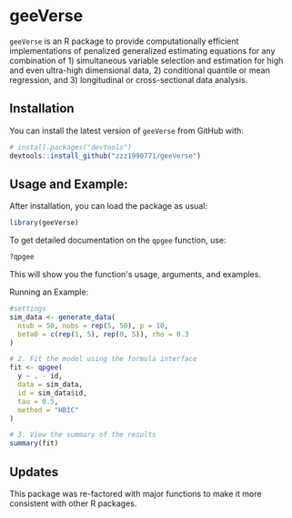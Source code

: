 # geeVerse

`geeVerse` is an R package to provide computationally efficient implementations of penalized generalized estimating equations for any combination of 1) simultaneous variable selection and estimation for high and even ultra-high dimensional data, 2) conditional quantile or mean regression, and 3) longitudinal or cross-sectional data analysis.

## Installation

You can install the latest version of `geeVerse` from GitHub with:

```R
# install.packages("devtools")
devtools::install_github("zzz1990771/geeVerse")
```

## Usage and Example:

After installation, you can load the package as usual:

```R
library(geeVerse)
```

To get detailed documentation on the `qpgee` function, use:

```R
?qpgee
```

This will show you the function's usage, arguments, and examples.

Running an Example:

```R
#settings
sim_data <- generate_data(
  nsub = 50, nobs = rep(5, 50), p = 10,
  beta0 = c(rep(1, 5), rep(0, 5)), rho = 0.3
)

# 2. Fit the model using the formula interface
fit <- qpgee(
  y ~ . - id,
  data = sim_data,
  id = sim_data$id,
  tau = 0.5,
  method = "HBIC"
)

# 3. View the summary of the results
summary(fit)
```

## Updates
This package was re-factored with major functions to make it more consistent with other R packages.
